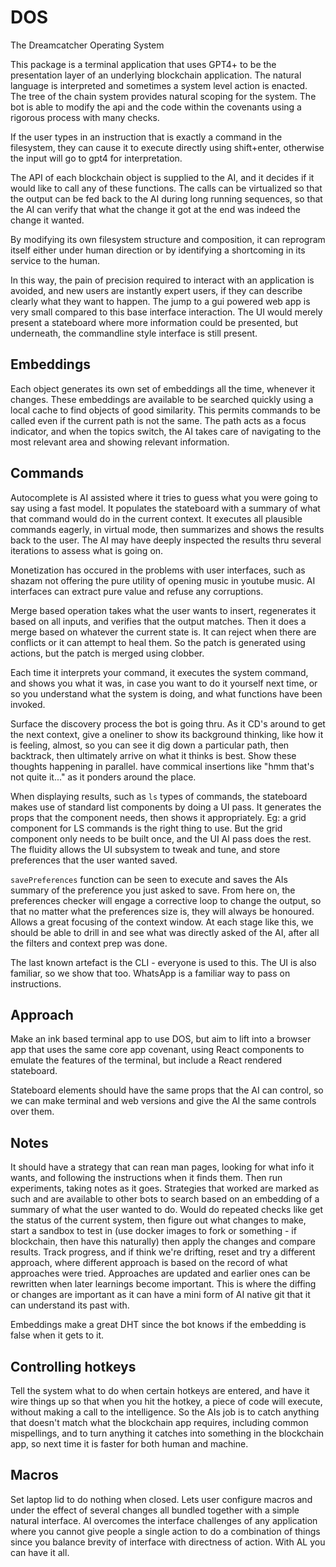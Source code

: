 # DOS

The Dreamcatcher Operating System

This package is a terminal application that uses GPT4+ to be the presentation layer of an underlying blockchain application.  The natural language is interpreted and sometimes a system level action is enacted.  The tree of the chain system provides natural scoping for the system.  The bot is able to modify the api and the code within the covenants using a rigorous process with many checks.

If the user types in an instruction that is exactly a command in the filesystem, they can cause it to execute directly using shift+enter, otherwise the input will go to gpt4 for interpretation.

The API of each blockchain object is supplied to the AI, and it decides if it would like to call any of these functions.  The calls can be virtualized so that the output can be fed back to the AI during long running sequences, so that the AI can verify that what the change it got at the end was indeed the change it wanted.

By modifying its own filesystem structure and composition, it can reprogram itself either under human direction or by identifying a shortcoming in its service to the human.

In this way, the pain of precision required to interact with an application is avoided, and new users are instantly expert users, if they can describe clearly what they want to happen.  The jump to a gui powered web app is very small compared to this base interface interaction.  The UI would merely present a stateboard where more information could be presented, but underneath, the commandline style interface is still present.

## Embeddings
Each object generates its own set of embeddings all the time, whenever it changes.  These embeddings are available to be searched quickly using a local cache to find objects of good similarity.  This permits commands to be called even if the current path is not the same.  The path acts as a focus indicator, and when the topics switch, the AI takes care of navigating to the most relevant area and showing relevant information.

## Commands 
Autocomplete is AI assisted where it tries to guess what you were going to say using a fast model.  It populates the stateboard with a summary of what that command would do in the current context.  It executes all plausible commands eagerly, in virtual mode, then summarizes and shows the results back to the user.  The AI may have deeply inspected the results thru several iterations to assess what is going on.

Monetization has occured in the problems with user interfaces, such as shazam not offering the pure utility of opening music in youtube music.  AI interfaces can extract pure value and refuse any corruptions.

Merge based operation takes what the user wants to insert, regenerates it based on all inputs, and verifies that the output matches.  Then it does a merge based on whatever the current state is.  It can reject when there are conflicts or it can attempt to heal them.  So the patch is generated using actions, but the patch is merged using clobber.

Each time it interprets your command, it executes the system command, and shows you what it was, in case you want to do it yourself next time, or so you understand what the system is doing, and what functions have been invoked.

Surface the discovery process the bot is going thru.  As it CD's around to get the next context, give a oneliner to show its background thinking, like how it is feeling, almost, so you can see it dig down a particular path, then backtrack, then ultimately arrive on what it thinks is best.  Show these thoughts happening in parallel.  have commical insertions like "hmm that's not quite it..." as it ponders around the place.

When displaying results, such as `ls` types of commands, the stateboard makes use of standard list components by doing a UI pass.  It generates the props that the component needs, then shows it appropriately.  Eg: a grid component for LS commands is the right thing to use.  But the grid component only needs to be built once, and the UI AI pass does the rest.  The fluidity allows the UI subsystem to tweak and tune, and store preferences that the user wanted saved.

`savePreferences` function can be seen to execute and saves the AIs summary of the preference you just asked to save.  From here on, the preferences checker will engage a corrective loop to change the output, so that no matter what the preferences size is, they will always be honoured.  Allows a great focusing of the context window.  At each stage like this, we should be able to drill in and see what was directly asked of the AI, after all the filters and context prep was done.

The last known artefact is the CLI - everyone is used to this.  The UI is also familiar, so we show that too.  WhatsApp is a familiar way to pass on instructions.

## Approach
Make an ink based terminal app to use DOS, but aim to lift into a browser app that uses the same core app covenant, using React components to emulate the features of the terminal, but include a React rendered stateboard.

Stateboard elements should have the same props that the AI can control, so we can make terminal and web versions and give the AI the same controls over them.

## Notes
It should have a strategy that can rean man pages, looking for what info it wants, and following the instructions when it finds them.  Then run experiments, taking notes as it goes.  Strategies that worked are marked as such and are available to other bots to search based on an embedding of a summary of what the user wanted to do.  Would do repeated checks like get the status of the current system, then figure out what changes to make, start a sandbox to test in (use docker images to fork or something - if blockchain, then have this naturally) then apply the changes and compare results.  Track progress, and if think we're drifting, reset and try a different approach, where different approach is based on the record of what approaches were tried.  Approaches are updated and earlier ones can be rewritten when later learnings become important.  This is where the diffing or changes are important as it can have a mini form of AI native git that it can understand its past with.

Embeddings make a great DHT since the bot knows if the embedding is false when it gets to it.

## Controlling hotkeys
Tell the system what to do when certain hotkeys are entered, and have it wire things up so that when you hit the hotkey, a piece of code will execute, without making a call to the intelligence.  So the AIs job is to catch anything that doesn't match what the blockchain app requires, including common mispellings, and to turn anything it catches into something in the blockchain app, so next time it is faster for both human and machine.

## Macros
Set laptop lid to do nothing when closed.  Lets user configure macros and under the effect of several changes all bundled together with a simple natural interface.  AI overcomes the interface challenges of any application where you cannot give people a single action to do a combination of things since you balance brevity of interface with directness of action.  With AL you can have it all.